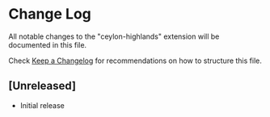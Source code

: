 # Change Log

All notable changes to the "ceylon-highlands" extension will be documented in this file.

Check [Keep a Changelog](http://keepachangelog.com/) for recommendations on how to structure this file.

## [Unreleased]

- Initial release
